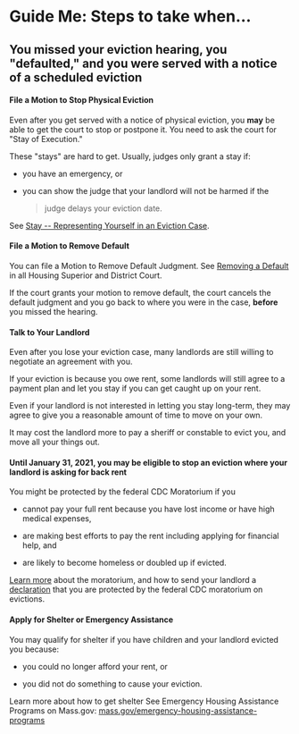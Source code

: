 Guide Me: Steps to take when...
===============================

You missed your eviction hearing, you \"defaulted,\" and you were served with a notice of a scheduled eviction
--------------------------------------------------------------------------------------------------------------

#### File a Motion to Stop Physical Eviction

Even after you get served with a notice of physical eviction, you
**may** be able to get the court to stop or postpone it. You need to ask
the court for \"Stay of Execution.\"

These \"stays\" are hard to get. Usually, judges only grant a stay if:

-   you have an emergency, or

-   you can show the judge that your landlord will not be harmed if the
    > judge delays your eviction date.

See [Stay -- Representing Yourself in an Eviction Case](https://www.masslegalhelp.org/housing/lt1-booklet-8-stay.pdf).

#### File a Motion to Remove Default

You can file a Motion to Remove Default Judgment. See [Removing a Default](https://www.masslegalhelp.org/housing/lt1-booklet-6-removing-default.pdf)
in all Housing Superior and District Court.

If the court grants your motion to remove default, the court cancels the
default judgment and you go back to where you were in the case,
**before** you missed the hearing.

####  Talk to Your Landlord

Even after you lose your eviction case, many landlords are still willing
to negotiate an agreement with you.

If your eviction is because you owe rent, some landlords will still
agree to a payment plan and let you stay if you can get caught up on
your rent.

Even if your landlord is not interested in letting you stay long-term,
they may agree to give you a reasonable amount of time to move on your
own.

It may cost the landlord more to pay a sheriff or constable to evict
you, and move all your things out.

#### Until January 31, 2021, you may be eligible to stop an eviction where your landlord is asking for back rent

You might be protected by the federal CDC Moratorium if you

-   cannot pay your full rent because you have lost income or have high
    medical expenses, 

-   are making best efforts to pay the rent including applying for
    financial help, and

-   are likely to become homeless or doubled up if evicted.

[Learn more](https://www.masslegalhelp.org/covid-19/housing) about the
moratorium, and how to send your landlord a
[declaration](https://MassLegalHelp.org/cdc-declaration.pdf)
that you are protected by the federal CDC moratorium on evictions.

#### Apply for Shelter or Emergency Assistance

You may qualify for shelter if you have children and your landlord
evicted you because:

-   you could no longer afford your rent, or

-   you did not do something to cause your eviction.

Learn more about how to get shelter See Emergency Housing Assistance
Programs on Mass.gov:
[mass.gov/emergency-housing-assistance-programs](https://www.mass.gov/emergency-housing-assistance-programs)
